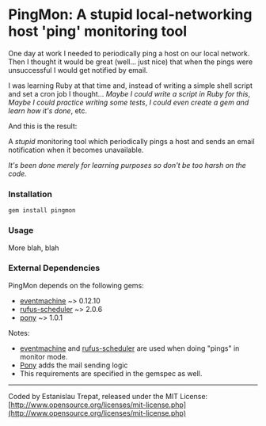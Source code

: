 # PingMon: A stupid local-networking host 'ping' monitoring tool

One day at work I needed to periodically ping a host on our local network. Then I
thought it would be great (well... just nice) that when the pings were unsuccessful
I would get notified by email.

I was learning Ruby at that time and, instead of writing a simple shell script and set a cron job
I thought... *Maybe I could write a script in Ruby for this*, *Maybe I could practice
writing some tests*, *I could even create a gem and learn how it's done*, etc.

And this is the result:

A *stupid* monitoring tool which periodically pings a host and sends an email
notification when it becomes unavailable.

*It's been done merely for learning purposes so don't be too harsh on the code.*

### Installation

    gem install pingmon

### Usage

More blah, blah

### External Dependencies

PingMon depends on the following gems:

- [eventmachine](http://github.com/eventmachine/eventmachine) ~> 0.12.10
- [rufus-scheduler](http://github.com/jmettraux/rufus-scheduler) ~> 2.0.6
- [pony](http://github.com/adamwiggins/pony) ~> 1.0.1

Notes:

- [eventmachine](http://github.com/eventmachine/eventmachine) and [rufus-scheduler](http://github.com/jmettraux/rufus-scheduler) are used when doing "pings" in monitor mode.
- [Pony](http://github.com/adamwiggins/pony) adds the mail sending logic
- This requirements are specified in the gemspec as well.

---

Coded by Estanislau Trepat, released under the MIT License: [http://www.opensource.org/licenses/mit-license.php](http://www.opensource.org/licenses/mit-license.php)

